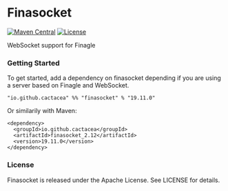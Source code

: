 # Finasocket
[![Maven Central](https://maven-badges.herokuapp.com/maven-central/io.github.cactacea/finasocket_2.12/badge.svg)](https://maven-badges.herokuapp.com/maven-central/io.github.cactacea/finasocket_2.12)
[![License](https://img.shields.io/badge/License-Apache%202.0-blue.svg)](https://opensource.org/licenses/Apache-2.0)

WebSocket support for Finagle

### Getting Started

To get started, add a dependency on finasocket depending if you are using a server based on Finagle and WebSocket.

```
"io.github.cactacea" %% "finasocket" % "19.11.0"
```
Or similarily with Maven:
```
<dependency>
  <groupId>io.github.cactacea</groupId>
  <artifactId>finasocket_2.12</artifactId>
  <version>19.11.0</version>
</dependency>
```

### License

Finasocket is released under the Apache License. See LICENSE for details.
